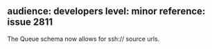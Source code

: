 audience: developers
level: minor
reference: issue 2811
---
The Queue schema now allows for ssh:// source urls.

